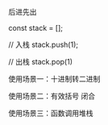 后进先出

const stack = [];

// 入栈
stack.push(1);

// 出栈
stack.pop(1)

使用场景一：十进制转二进制

使用场景二：有效括号  闭合

使用场景三：函数调用堆栈


